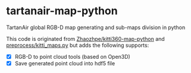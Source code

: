 # tartanair-map-python
TartanAir global  RGB-D map generating and sub-maps division in python


This code is originated from [Zhaozhpe/kitti360-map-python](https://github.com/Zhaozhpe/kitti360-map-python.git) and [preprocess/kitti_maps.py](https://github.com/cattaneod/CMRNet/blob/master/preprocess/kitti_maps.py)  but adds the following supports:
- [x] RGB-D to point cloud tools (based on Open3D)
- [x] Save generated point cloud into hdf5 file
